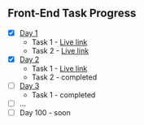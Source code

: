 ## Front-End Task Progress
- [x] [Day 1](Day%201/)
  - Task 1 - [Live link](https://sathya-bloglandingpage.netlify.app/)
  - Task 2 - [Live link](https://sathya-daynightmode.netlify.app/)
- [x] [Day 2](Day2/)
    - Task 1 - [Live link](https://sathya-socialmedialinks.netlify.app/)
    - Task 2 - completed
- [ ] [Day 3](Day%203/)
    - Task 1 - completed
- [ ] ...
- [ ] Day 100 - soon
